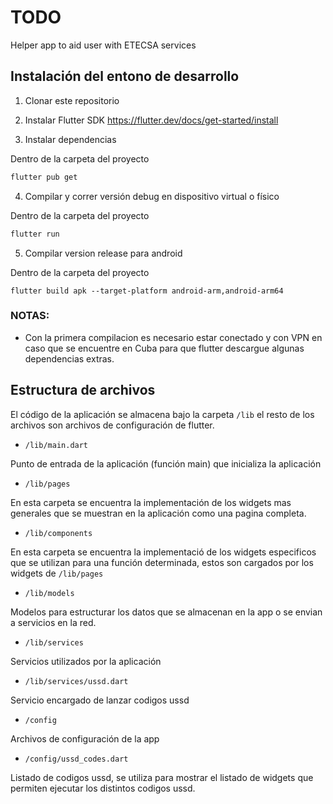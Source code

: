 # TODO

Helper app to aid user with ETECSA services

## Instalación del entono de desarrollo

1. Clonar este repositorio

2. Instalar Flutter SDK https://flutter.dev/docs/get-started/install

3. Instalar dependencias

Dentro de la carpeta del proyecto

```bash
flutter pub get
```
4. Compilar y correr versión debug en dispositivo virtual o físico

Dentro de la carpeta del proyecto

```bash
flutter run
```

5. Compilar version release para android

Dentro de la carpeta del proyecto

```
flutter build apk --target-platform android-arm,android-arm64
```

### NOTAS: 
- Con la primera compilacion es necesario estar conectado y con VPN en caso que se encuentre en Cuba para que flutter descargue algunas dependencias extras.

## Estructura de archivos

El código de la aplicación se almacena bajo la carpeta `/lib` el resto de los archivos son archivos de configuración de flutter.

* `/lib/main.dart`

Punto de entrada de la aplicación (función main) que inicializa la aplicación

* `/lib/pages`

En esta carpeta se encuentra la implementación de los widgets mas generales que se muestran en la aplicación como una pagina completa.

* `/lib/components`

En esta carpeta se encuentra la implementació de los widgets especificos que se utilizan para una función determinada, estos son cargados por los widgets de `/lib/pages`

* `/lib/models`

Modelos para estructurar los datos que se almacenan en la app o se envian a servicios en la red.

* `/lib/services`

Servicios utilizados por la aplicación

* `/lib/services/ussd.dart`

Servicio encargado de lanzar codigos ussd

* `/config`

Archivos de configuración de la app

* `/config/ussd_codes.dart`

Listado de codigos ussd, se utiliza para mostrar el listado de widgets que permiten ejecutar los distintos codigos ussd.
